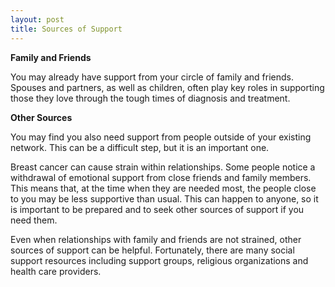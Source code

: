 ```yaml
---
layout: post
title: Sources of Support
---
```


**Family and Friends**

You may already have support from your circle of family and friends. Spouses and partners, as well as children, often play key roles in supporting those they love through the tough times of diagnosis and treatment.

**Other Sources**

You may find you also need support from people outside of your existing network. This can be a difficult step, but it is an important one. 

Breast cancer can cause strain within relationships. Some people notice a withdrawal of emotional support from close friends and family members. This means that, at the time when they are needed most, the people close to you may be less supportive than usual. This can happen to anyone, so it is important to be prepared and to seek other sources of support if you need them. 

Even when relationships with family and friends are not strained, other sources of support can be helpful. Fortunately, there are many social support resources including support groups, religious organizations and health care providers.
